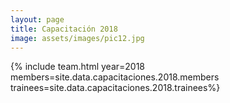 ```yaml
---
layout: page
title: Capacitación 2018
image: assets/images/pic12.jpg
---
```


{% include team.html year=2018 members=site.data.capacitaciones.2018.members trainees=site.data.capacitaciones.2018.trainees%}